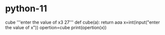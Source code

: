 # python-11
cube
'''enter the value of x3
27'''
def cube(a):
    return a*a*a
x=int(input("enter the value of x"))
opertion=cube
print(opertion(x))


